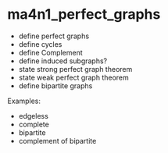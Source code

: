 # ma4n1_perfect_graphs

- define perfect graphs
- define cycles
- define Complement
- define induced subgraphs? 
- state strong perfect graph theorem
- state weak perfect graph theorem
- define bipartite graphs
  

Examples: 
- edgeless
- complete
- bipartite
- complement of bipartite

